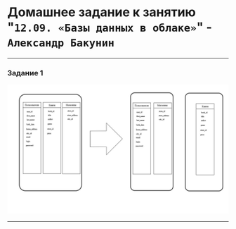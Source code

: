 # Домашнее задание к занятию "`12.09. «Базы данных в облаке»`" - `Александр Бакунин`

---

### Задание 1


![alt text](https://raw.githubusercontent.com/AleksandrBakunin/SQL_Replication_2/b34e7f2a6f424b6a8d0eb772db8ea0930a7efa37/img/%D0%92%D0%B5%D1%80%D1%82%D0%B8%D0%BA%D0%B0%D0%BB%D1%8C%D0%BD%D0%BE%D0%B5%20%D1%88%D0%B0%D1%80%D0%B4%D0%B8%D1%80%D0%BE%D0%B2%D0%B0%D0%BD%D0%B8%D0%B5.jpg)


---

